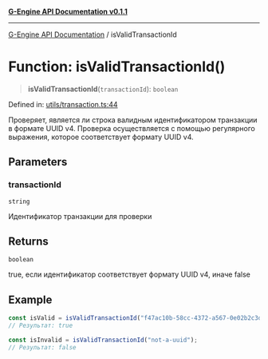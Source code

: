 [**G-Engine API Documentation v0.1.1**](../README.md)

***

[G-Engine API Documentation](../globals.md) / isValidTransactionId

# Function: isValidTransactionId()

> **isValidTransactionId**(`transactionId`): `boolean`

Defined in: [utils/transaction.ts:44](https://github.com/yakoshiq/g-engine-nodejs-lib/blob/4d4a07d9407cb4a686aa9a7d498ca53c3006a843/src/utils/transaction.ts#L44)

Проверяет, является ли строка валидным идентификатором транзакции в формате UUID v4.
Проверка осуществляется с помощью регулярного выражения, которое соответствует формату UUID v4.

## Parameters

### transactionId

`string`

Идентификатор транзакции для проверки

## Returns

`boolean`

true, если идентификатор соответствует формату UUID v4, иначе false

## Example

```typescript
const isValid = isValidTransactionId("f47ac10b-58cc-4372-a567-0e02b2c3d479");
// Результат: true

const isInvalid = isValidTransactionId("not-a-uuid");
// Результат: false
```
